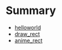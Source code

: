 # Summary

* [helloworld](hello/doc/README.md)
* [draw_rect](draw_rect/doc/README.md)
* [anime_rect](anime_rect/doc/README.md)



